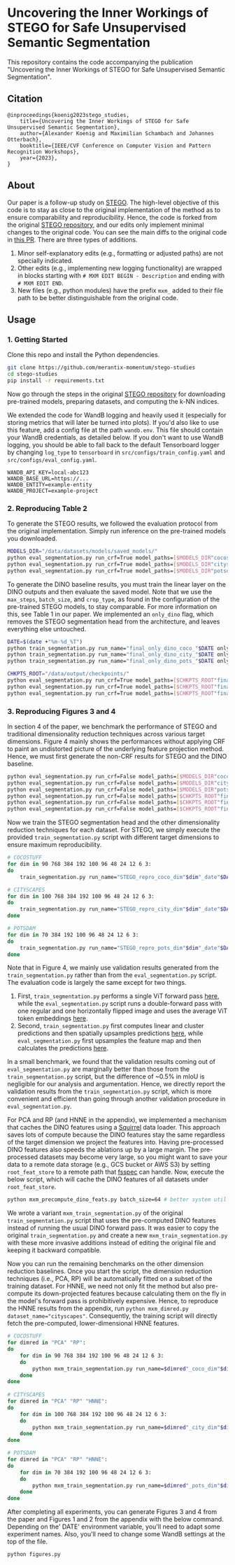 # Uncovering the Inner Workings of STEGO for Safe Unsupervised Semantic Segmentation

This repository contains the code accompanying the publication "Uncovering the Inner Workings of STEGO for Safe Unsupervised Semantic Segmentation".
## Citation

```
@inproceedings{koenig2023stego_studies,
    title={Uncovering the Inner Workings of STEGO for Safe Unsupervised Semantic Segmentation},
    author={Alexander Koenig and Maximilian Schambach and Johannes Otterbach},
    booktitle={IEEE/CVF Conference on Computer Vision and Pattern Recognition Workshops},
    year={2023},
}
```

## About

Our paper is a follow-up study on [STEGO](https://arxiv.org/abs/2203.08414). The high-level objective of this code is to stay as close to the original implementation of the method as to ensure comparability and reproducibility. Hence, the code is forked from the original [STEGO repository](https://github.com/mhamilton723/STEGO), and our edits only implement minimal changes to the original code. You can see the main diffs to the original code in [this PR](https://github.com/merantix-momentum/stego-studies/pull/1). There are three types of additions.
1. Minor self-explanatory edits (e.g., formatting or adjusted paths) are not specially indicated.
2. Other edits (e.g., implementing new logging functionality) are wrapped in blocks starting with `# MXM EDIT BEGIN - Description` and ending with `# MXM EDIT END`.
3. New files (e.g., python modules) have the prefix `mxm_` added to their file path to be better distinguishable from the original code.

## Usage

### 1. Getting Started

Clone this repo and install the Python dependencies.

```bash
git clone https://github.com/merantix-momentum/stego-studies
cd stego-studies
pip install -r requirements.txt
```

Now go through the steps in the original [STEGO repository](https://github.com/mhamilton723/STEGO) for downloading pre-trained models, preparing datasets, and computing the k-NN indices.

We extended the code for WandB logging and heavily used it (especially for storing metrics that will later be turned into plots). If you'd also like to use this feature, add a config file at the path `wandb.env`. This file should contain your WandB credentials, as detailed below. If you don't want to use WandB logging, you should be able to fall back to the default Tensorboard logger by changing `log_type` to `tensorboard` in `src/configs/train_config.yaml` and `src/configs/eval_config.yaml`.
```
WANDB_API_KEY=local-abc123
WANDB_BASE_URL=https://...
WANDB_ENTITY=example-entity
WANDB_PROJECT=example-project
```
### 2. Reproducing Table 2

To generate the STEGO results, we followed the evaluation protocol from the original implementation. Simply run inference on the pre-trained models you downloaded.
```bash
MODELS_DIR="/data/datasets/models/saved_models/"
python eval_segmentation.py run_crf=True model_paths=[$MODELS_DIR"cocostuff27_vit_base_5.ckpt"] run_name="jan12_repro_coco_crf"
python eval_segmentation.py run_crf=True model_paths=[$MODELS_DIR"cityscapes_vit_base_1.ckpt"] run_name="jan12_repro_city_crf"
python eval_segmentation.py run_crf=True model_paths=[$MODELS_DIR"potsdam_test.ckpt"] run_name="jan12_repro_pots_crf"
```

To generate the DINO baseline results, you must train the linear layer on the DINO outputs and then evaluate the saved model. Note that we use the `max_steps`, `batch_size`, and `crop_type`, as found in the configuration of the pre-trained STEGO models, to stay comparable. For more information on this, see Table 1 in our paper. We implemented an `only_dino` flag, which removes the STEGO segmentation head from the architecture, and leaves everything else untouched.

```bash
DATE=$(date +"%m-%d_%T")
python train_segmentation.py run_name="final_only_dino_coco_"$DATE only_dino=True correspondence_weight=0 dataset_name="cocostuff27" model_type="vit_base" max_steps=7000 batch_size=32 crop_type="five"
python train_segmentation.py run_name="final_only_dino_city_"$DATE only_dino=True correspondence_weight=0 dataset_name="cityscapes" model_type="vit_base" max_steps=7000 batch_size=32 crop_type="five"
python train_segmentation.py run_name="final_only_dino_pots_"$DATE only_dino=True correspondence_weight=0 dataset_name="potsdam" model_type="vit_small" max_steps=5000 batch_size=16 crop_type=null

CHKPTS_ROOT="/data/output/checkpoints/"
python eval_segmentation.py run_crf=True model_paths=[$CHKPTS_ROOT"final_only_dino_coco_01-23_14:55:24/epoch0-step6399.ckpt"] run_name="jan24_dino_coco_crf"
python eval_segmentation.py run_crf=True model_paths=[$CHKPTS_ROOT"final_only_dino_city_01-23_14:55:24/epoch2-step1199.ckpt"] run_name="jan24_dino_city_crf"
python eval_segmentation.py run_crf=True model_paths=[$CHKPTS_ROOT"final_only_dino_pots_01-24_15:37:40/1809-cluster_miou46.57.ckpt"] run_name="jan24_dino_pots_crf"
```
### 3. Reproducing Figures 3 and 4

In section 4 of the paper, we benchmark the performance of STEGO and traditional dimensionality reduction techniques across various target dimensions. Figure 4 mainly shows the performances without applying CRF to paint an undistorted picture of the underlying feature projection method. Hence, we must first generate the non-CRF results for STEGO and the DINO baseline.

```bash
python eval_segmentation.py run_crf=False model_paths=[$MODELS_DIR"cocostuff27_vit_base_5.ckpt"] run_name="jan12_repro_coco"
python eval_segmentation.py run_crf=False model_paths=[$MODELS_DIR"cityscapes_vit_base_1.ckpt"] run_name="jan12_repro_city"
python eval_segmentation.py run_crf=False model_paths=[$MODELS_DIR"potsdam_test.ckpt"] run_name="jan12_repro_pots"
python eval_segmentation.py run_crf=False model_paths=[$CHKPTS_ROOT"final_only_dino_coco_01-23_14:55:24/epoch0-step6399.ckpt"] run_name="jan24_dino_coco"
python eval_segmentation.py run_crf=False model_paths=[$CHKPTS_ROOT"final_only_dino_city_01-23_14:55:24/epoch2-step1199.ckpt"] run_name="jan24_dino_city"
python eval_segmentation.py run_crf=False model_paths=[$CHKPTS_ROOT"final_only_dino_pots_01-24_15:37:40/1809-cluster_miou46.57.ckpt"] run_name="jan24_dino_pots"
```

Now we train the STEGO segmentation head and the other dimensionality reduction techniques for each dataset. For STEGO, we simply execute the provided `train_segmentation.py` script with different target dimensions to ensure maximum reproducibility.

```bash
# COCOSTUFF
for dim in 90 768 384 192 100 96 48 24 12 6 3:
do
    train_segmentation.py run_name="STEGO_repro_coco_dim"$dim"_date"$DATE only_dino=False dimred_type=null pointwise=True dim=$dim correspondence_weight=1.0 dataset_name="cocostuff27" model_type="vit_base" max_steps=7000 batch_size=32 crop_type=five neg_inter_weight=0.1538476246415498 pos_inter_weight=1 pos_intra_weight=0.1 neg_inter_shift=1 pos_inter_shift=0.2 pos_intra_shift=0.12

# CITYSCAPES
for dim in 100 768 384 192 100 96 48 24 12 6 3:
do
    train_segmentation.py run_name="STEGO_repro_city_dim"$dim"_date"$DATE only_dino=False dimred_type=null pointwise=False dim=$dim correspondence_weight=1.0 dataset_name="cityscapes" model_type="vit_base" max_steps=7000 batch_size=32 crop_type="five" neg_inter_weight=0.9058762625226623 pos_inter_weight=0.577453483136995 pos_intra_weight=1 neg_inter_shift=0.31361241889448443 pos_inter_shift=0.1754346515479633 pos_intra_shift=0.45828472207
done

# POTSDAM
for dim in 70 384 192 100 96 48 24 12 6 3:
do
    train_segmentation.py run_name="STEGO_repro_pots_dim"$dim"_date"$DATE only_dino=False dimred_type=null pointwise=True dim=$dim correspondence_weight=1.0 dataset_name="potsdam" model_type="vit_small" max_steps=5000 batch_size=16 crop_type=null neg_inter_weight=0.63 pos_inter_weight=0.25 pos_intra_weight=0.67 neg_inter_shift=0.76 pos_inter_shift=0.02 pos_intra_shift=0.08
done
```

Note that in Figure 4, we mainly use validation results generated from the `train_segmentation.py` rather than from the `eval_segmentation.py` script. The evaluation code is largely the same except for two things. 
1. First, `train_segmentation.py` performs a single ViT forward pass [here](https://github.com/mhamilton723/STEGO/blob/eb4d6b521740bd4265681b353547f2ffca65d673/src/train_segmentation.py#L260), while the `eval_segmentation.py` script runs a double-forward pass with one regular and one horizontally flipped image and uses the average ViT token embeddings [here](https://github.com/mhamilton723/STEGO/blob/e20df22cf17c41ac78e3c8c75a3118ea87ff0a4c/src/eval_segmentation.py#L125).
2. Second, `train_segmentation.py` first computes linear and cluster predictions and then spatially upsamples predictions [here](https://github.com/mhamilton723/STEGO/blob/eb4d6b521740bd4265681b353547f2ffca65d673/src/train_segmentation.py#L215), while `eval_segmentation.py` first upsamples the feature map and then calculates the predictions [here](https://github.com/mhamilton723/STEGO/blob/eb4d6b521740bd4265681b353547f2ffca65d673/src/eval_segmentation.py#L128). 

In a small benchmark, we found that the validation results coming out of `eval_segmentation.py` are marginally better than those from the `train_segmentation.py` script, but the difference of ~0.5% in mIoU is negligible for our analysis and argumentation. Hence, we directly report the validation results from the `train_segmentation.py` script, which is more convenient and efficient than going through another validation procedure in `eval_segmentation.py`.

For PCA and RP (and HNNE in the appendix), we implemented a mechanism that caches the DINO features using a [Squirrel](https://github.com/merantix-momentum/squirrel-core) data loader. This approach saves lots of compute because the DINO features stay the same regardless of the target dimension we project the features into. Having pre-processed DINO features also speeds the ablations up by a large margin. The pre-processed datasets may become very large, so you might want to save your data to a remote data storage (e.g., GCS bucket or AWS S3) by setting `root_feat_store` to a remote path that [fsspec](https://filesystem-spec.readthedocs.io/en/latest/) can handle. Now, execute the below script, which will cache the DINO features of all datasets under `root_feat_store`.

```bash
python mxm_precompute_dino_feats.py batch_size=64 # better system util with higher batch size
```

We wrote a variant `mxm_train_segmentation.py` of the original `train_segmentation.py` script that uses the pre-computed DINO features instead of running the usual DINO forward pass. It was easier to copy the original `train_segmentation.py` and create a new `mxm_train_segmentation.py` with these more invasive additions instead of editing the original file and keeping it backward compatible. 

Now you can run the remaining benchmarks on the other dimension reduction baselines. Once you start the script, the dimension reduction techniques (i.e., PCA, RP) will be automatically fitted on a subset of the training dataset. For HNNE, we need not only fit the method but also pre-compute its down-projected features because calculating them on the fly in the model's forward pass is prohibitively expensive. Hence, to reproduce the HNNE results from the appendix, run `python mxm_dimred.py dataset_name="cityscapes"`. Consequently, the training script will directly fetch the pre-computed, lower-dimensional HNNE features.

```bash
# COCOSTUFF
for dimred in "PCA" "RP":
do
    for dim in 90 768 384 192 100 96 48 24 12 6 3:
    do
        python mxm_train_segmentation.py run_name=$dimred"_coco_dim"$dim"_date"$DATE only_dino=True dimred_type=$dimred dim=$dim correspondence_weight=0.0 dataset_name="cocostuff27" model_type="vit_base" max_steps=7000 batch_size=32 crop_type="five"
    done
done
    
# CITYSCAPES
for dimred in "PCA" "RP" "HNNE":
do
    for dim in 100 768 384 192 100 96 48 24 12 6 3:
    do
        python mxm_train_segmentation.py run_name=$dimred"_city_dim"$dim"_date"$DATE only_dino=True dimred_type=$dimred dim=$dim correspondence_weight=0.0 dataset_name="cityscapes" model_type="vit_base" max_steps=7000 batch_size=32 crop_type="five" 
    done
done

# POTSDAM
for dimred in "PCA" "RP" "HNNE":
do
    for dim in 70 384 192 100 96 48 24 12 6 3:
    do
        python mxm_train_segmentation.py run_name=$dimred"_pots_dim"$dim"_date"$DATE only_dino=True dimred_type=$dimred dim=$dim correspondence_weight=0.0 dataset_name="potsdam" model_type="vit_small" max_steps=5000 batch_size=16 crop_type=null
    done
done
```

After completing all experiments, you can generate Figures 3 and 4 from the paper and Figures 1 and 2 from the appendix with the below command. Depending on the' DATE' environment variable, you'll need to adapt some experiment names. Also, you'll need to change some WandB settings at the top of the file.

```bash
python figures.py
```